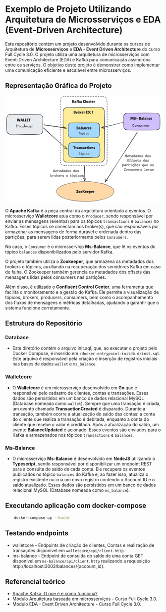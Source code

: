 # Exemplo de Projeto Utilizando Arquitetura de Microsserviços e EDA (Event-Driven Architecture)

Este repositório contém um projeto desenvolvido durante os cursos de Arquitetura de **Microsserviços** e **EDA - Event Driven Architecture** do curso Full Cycle 3.0. O projeto utiliza uma arquitetura de microsserviços com Event-Driven Architecture (EDA) e Kafka para comunicação assíncrona entre os serviços. O objetivo deste projeto é demonstrar como implementar uma comunicação eficiente e escalável entre microsserviços.

## Representação Gráfica do Projeto

![Representação Gráfica](./graphic.png)

O **Apache Kafka** é a peça central da arquitetura orientada a eventos. O microsserviço **Walletcore** atua como o `Producer`, sendo responsável por enviar as mensagens (eventos) para os tópicos `transactions` e `balances` no Kafka. Esses tópicos se conectam aos broker(s), que são responsáveis por armazenar as mensagens de forma durável e ordenada dentro das partições, para serem lidas posteriormente pelos `Consumers`.

No caso, o `Consumer` é o microsserviço **Ms-Balance**, que lê os eventos do tópico `balances` disponibilizados pelo servidor Kafka.

O projeto também utiliza o **Zookeeper**, que armazena os metadados dos brokers e tópicos, auxiliando na recuperação dos servidores Kafka em caso de falha. O Zookeeper também gerencia os metadados dos offsets das mensagens lidas pelos consumers nas partições.

Além disso, é utilizado o **Confluent Control Center**, uma ferramenta que facilita o monitoramento e a gestão do Kafka. Ele permite a visualização de tópicos, brokers, producers, consumers, bem como o acompanhamento dos fluxos de mensagens e métricas detalhadas, ajudando a garantir que o sistema funcione corretamente.

## Estrutura do Repositório

### Database
- Este diretório contém o arquivo init.sql, que, ao executar o projeto pelo Docker Compose, é inserido em `/docker-entrypoint-initdb.d/init.sql`. Este arquivo é responsável pela criação e inserção de registros iniciais nas bases de dados `wallet` e `ms_balance`.

### Walletcore
- O **Walletcore** é um microsserviço desenvolvido em **Go** que é responsável pelo cadastro de clientes, contas e transações. Esses dados são persistidos em um banco de dados relacional MySQL (Database nomeada como `wallet`). Sempre que uma transação é criada, um evento chamado **TransactionCreated** é disparado. Durante a transação, também ocorre a atualização do saldo das contas: a conta do cliente que realiza a transação é debitada, enquanto a conta do cliente que recebe o valor é creditada. Após a atualização do saldo, um evento **BalanceUpdated** é acionado. Esses eventos são enviados para o Kafka e armazenados nos tópicos `transactions` e `balances`.

### Ms-Balance
- O microsserviço **Ms-Balance** é desenvolvido em **NodeJS** utilizando o **Typescript**, sendo responsável por disponibilizar um endpoint REST para a consulta do saldo de cada conta. Ele recupera os eventos publicados no tópico `balances` do Kafka e, ao fazer isso, atualiza o registro existente ou cria um novo registro contendo o Account ID e o saldo atualizado. Esses dados são persistidos em um banco de dados relacional MySQL (Database nomeada como `ms_balance`).  

## Executando aplicação com docker-compose
```bash
    docker-compose up --build
```

## Testando endpoints

- walletcore - Endpoints de criação de clientes, Contas e realização de transações disponivel em `walletcore/api/client.http`.
- ms-balance - Endpoint de consulda do saldo de uma conta GET disponivel em `ms-balance/api/client.http` realizando a requesição http://localhost:3003/balances/{account_id}.

## Referencial teórico

- [Apache Kafka: O que é e como funciona?](https://blog.dp6.com.br/apache-kafka-o-que-%C3%A9-e-como-funciona-300a5736e388)
- Módulo Arquitetura baseada em microsserviços - Curso Full Cycle 3.0.
- Módulo EDA - Event Driven Architecture - Curso Full Cycle 3.0.



